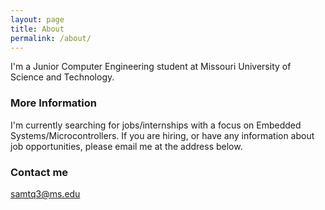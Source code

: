 ```yaml
---
layout: page
title: About
permalink: /about/
---
```


I'm a Junior Computer Engineering student at Missouri University of Science and Technology. 

### More Information

I'm currently searching for jobs/internships with a focus on Embedded Systems/Microcontrollers. If you are hiring, or have any information about job opportunities, please email me at the address below. 

### Contact me

[samtq3@ms.edu](mailto:samtq3@mst.edu)